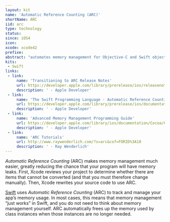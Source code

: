 ```yaml
---
layout: kit
name: 'Automatic Reference Counting (ARC)'
shortName: ARC
iid: arc
type: technology
status:
since: iOS4
icon:
xcode: xcode42
prefixe:
abstract: "automates memory management for Objective-C and Swift objects."
kits:
 - Swift
links:
 - link:
     name: 'Transitioning to ARC Release Notes'
     url: https://developer.apple.com/library/prerelease/ios/releasenotes/ObjectiveC/RN-TransitioningToARC/Introduction/Introduction.html
     description: ' - Apple Developer'
 - link:
     name: 'The Swift Programming Language - Automatic Reference Counting'
     url: https://developer.apple.com/library/prerelease/ios/documentation/Swift/Conceptual/Swift_Programming_Language/AutomaticReferenceCounting.html
     description: ' - Apple Developer'
 - link:
     name: 'Advanced Memory Management Programming Guide'
     url: https://developer.apple.com/library/ios/documentation/Cocoa/Conceptual/MemoryMgmt/Articles/MemoryMgmt.html
     description: ' - Apple Developer'
 - link:
     name: 'ARC Tutorials'
     url: http://www.raywenderlich.com/?s=arc&cof=FORID%3A10
     description: ' - Ray Wenderlich'
---
```


*Automatic Reference Counting* (ARC) makes memory management much easier, greatly reducing the chance that your program will have memory leaks. First, Xcode reviews your project to determine whether there are items that cannot be converted (and that you must therefore change manually). Then, Xcode rewrites your source code to use ARC.

[Swift](/Swift) uses *Automatic Reference Counting* (ARC) to track and manage your app’s memory usage. In most cases, this means that memory management “just works” in Swift, and you do not need to think about memory management yourself. ARC automatically frees up the memory used by class instances when those instances are no longer needed.

